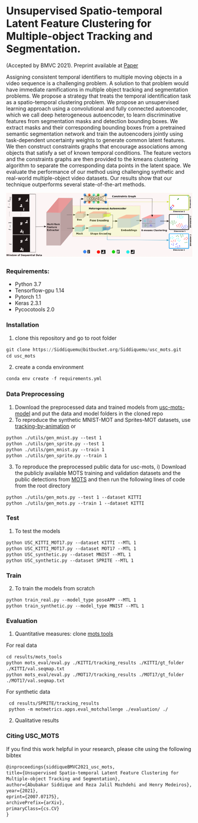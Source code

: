 # Unsupervised Spatio-temporal Latent Feature Clustering for Multiple-object Tracking and Segmentation.
(Accepted by BMVC 2021). Preprint available at [Paper](https://arxiv.org/abs/2007.07175)

Assigning consistent temporal identifiers to multiple moving objects in a video sequence is a challenging problem. A solution to that problem would have immediate ramifications in multiple object tracking and segmentation problems. We propose a strategy that treats the temporal identification task as a spatio-temporal clustering problem. We propose an unsupervised learning approach using a convolutional and fully connected autoencoder, which we call deep heterogeneous autoencoder, to learn discriminative features from segmentation masks and detection bounding boxes. We extract masks and their corresponding bounding boxes from a pretrained semantic segmentation network and train the autoencoders jointly using task-dependent uncertainty weights to generate common latent features. We then construct constraints graphs that encourage associations among objects that satisfy a set of known temporal conditions. The feature vectors and the constraints graphs are then provided to the kmeans clustering algorithm to separate the corresponding data points in the latent space. We evaluate the performance of our method using challenging synthetic and real-world multiple-object video datasets. Our results show that our technique outperforms several state-of-the-art methods.

![model_diagramv1](images/model_diagramv1.PNG)
### Requirements: ###
* Python 3.7 
* Tensorflow-gpu 1.14
* Pytorch 1.1
* Keras 2.3.1
* Pycocotools 2.0

### Installation ###

1. clone this repository and go to root folder
```python
git clone https://Siddiquemu@bitbucket.org/Siddiquemu/usc_mots.git
cd usc_mots
```
2. create a conda environment
```python
conda env create -f requirements.yml
```
### Data Preprocessing ###
1. Download the preprocessed data and trained models from [usc-mots-model](https://drive.google.com/file/d/1fP6yCTF_8CUzwjlE7gU1h76_9EwWJaLb/view?usp=sharing) and put the data and model folders in the cloned repo
2. To reproduce the synthetic MNIST-MOT and Sprites-MOT datasets, use [tracking-by-animation](https://github.com/zhen-he/tracking-by-animation.git) or
```shell
python ./utils/gen_mnist.py --test 1
python ./utils/gen_sprite.py --test 1
python ./utils/gen_mnist.py --train 1
python ./utils/gen_sprite.py --train 1
```
3. To reproduce the preprocessed public data for usc-mots, i) Download the publicly available MOTS training and validation datasets and the public detections from [MOTS](https://www.vision.rwth-aachen.de/page/mots) and then run the following lines of code from the root directory
 
```shell
python ./utils/gen_mots.py --test 1 --dataset KITTI
python ./utils/gen_mots.py --train 1 --dataset KITTI
```
### Test ###
1. To test the models

```
python USC_KITTI_MOT17.py --dataset KITTI --MTL 1
python USC_KITTI_MOT17.py --dataset MOT17 --MTL 1
python USC_synthetic.py --dataset MNIST --MTL 1
python USC_synthetic.py --dataset SPRITE --MTL 1
```

### Train ###
2. To train the models from scratch

```
python train_real.py --model_type poseAPP --MTL 1
python train_synthetic.py --model_type MNIST --MTL 1
```

### Evaluation ###

1. Quantitative measures: clone [mots tools](https://github.com/VisualComputingInstitute/mots_tools)

For real data
```
cd results/mots_tools
python mots_eval/eval.py ./KITTI/tracking_results ./KITTI/gt_folder ./KITTI/val.seqmap.txt
python mots_eval/eval.py ./MOT17/tracking_results ./MOT17/gt_folder ./MOT17/val.seqmap.txt
```
For synthetic data
```
 cd results/SPRITE/tracking_results
 python -m motmetrics.apps.eval_motchallenge ./evaluation/ ./
```
2. Qualitative results

### Citing USC_MOTS ###

If you find this work helpful in your research, please cite using the following bibtex
```
@inproceedings{siddiqueBMVC2021_usc_mots,
title={Unsupervised Spatio-temporal Latent Feature Clustering for Multiple-object Tracking and Segmentation}, 
author={Abubakar Siddique and Reza Jalil Mozhdehi and Henry Medeiros},
year={2021},
eprint={2007.07175},
archivePrefix={arXiv},
primaryClass={cs.CV}
}
```
